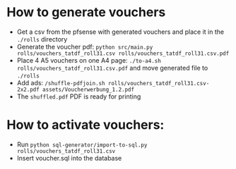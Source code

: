 # How to generate vouchers

* Get a csv from the pfsense with generated vouchers and place it in the `./rolls` directory
* Generate the voucher pdf: `python src/main.py rolls/vouchers_tatdf_roll31.csv rolls/vouchers_tatdf_roll31.csv.pdf`
* Place 4 A5 vouchers on one A4 page: `./to-a4.sh rolls/vouchers_tatdf_roll31.csv.pdf` and move generated file to `./rolls`
* Add ads: `/shuffle-pdfjoin.sh rolls/vouchers_tatdf_roll31.csv-2x2.pdf assets/Voucherwerbung_1.2.pdf`
* The `shuffled.pdf` PDF is ready for printing

# How to activate vouchers:

* Run `python sql-generator/import-to-sql.py rolls/vouchers_tatdf_roll31.csv`
* Insert voucher.sql into the database
